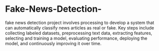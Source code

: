 # Fake-News-Detection-
 fake news detection project involves  processing to develop a system that can automatically classify news articles as real or fake. Key steps include collecting labeled datasets, preprocessing text data, extracting features, selecting and training a model, evaluating performance, deploying the model, and continuously improving it over time.
